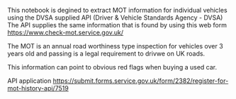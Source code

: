 This notebook is degined to extract MOT information for individual vehicles using the DVSA supplied API (Driver & Vehicle Standards Agency - DVSA)
The API supplies the same information that is found by using this web form https://www.check-mot.service.gov.uk/

The MOT is an annual road worthiness type inspection for vehicles over 3 years old and passing is a legal requirement to drivwe on UK roads.

This information can point to obvious red flags when buying a used car.

API application https://submit.forms.service.gov.uk/form/2382/register-for-mot-history-api/7519



